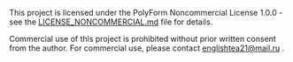 This project is licensed under the PolyForm Noncommercial License 1.0.0 - see the [LICENSE_NONCOMMERCIAL.md](LICENSE_NONCOMMERCIAL.md) file for details.

Commercial use of this project is prohibited without prior written consent from the author. For commercial use, please contact englishtea21@mail.ru .
